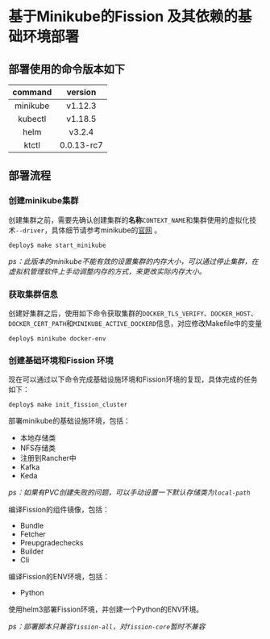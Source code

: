 # 基于Minikube的Fission 及其依赖的基础环境部署

## 部署使用的命令版本如下

| command  |  version   |
| :------: | :--------: |
| minikube |  v1.12.3   |
| kubectl  |  v1.18.5   |
|   helm   |   v3.2.4   |
|  ktctl   | 0.0.13-rc7 |


## 部署流程

### 创建minikube集群

创建集群之前，需要先确认创建集群的**名称**`CONTEXT_NAME`和集群使用的虚拟化技术`--driver`，具体细节请参考minikube的[官网](https://kubernetes.io/zh/docs/setup/learning-environment/minikube/) 。

```shell
deploy$ make start_minikube
```

*ps：此版本的minikube不能有效的设置集群的内存大小，可以通过停止集群，在虚拟机管理软件上手动调整内存的方式，来更改实际内存大小。*

### 获取集群信息

创建好集群之后，使用如下命令获取集群的`DOCKER_TLS_VERIFY`、`DOCKER_HOST`、`DOCKER_CERT_PATH`和`MINIKUBE_ACTIVE_DOCKERD`信息，对应修改Makefile中的变量

```shell
deploy$ minikube docker-env
```

### 创建基础环境和Fission 环境

现在可以通过以下命令完成基础设施环境和Fission环境的复现，具体完成的任务如下：

```shell
deploy$ make init_fission_cluster
```

部署minikube的基础设施环境，包括：

* 本地存储类
* NFS存储类
* 注册到Rancher中
* Kafka
* Keda

*ps：如果有PVC创建失败的问题，可以手动设置一下默认存储类为`local-path`*

编译Fission的组件镜像，包括：

* Bundle
* Fetcher
* Preupgradechecks
* Builder
* Cli

编译Fission的ENV环境，包括：

* Python

使用helm3部署Fission环境，并创建一个Python的ENV环境。

*ps：部署脚本只兼容`fission-all`，对`fission-core`暂时不兼容*